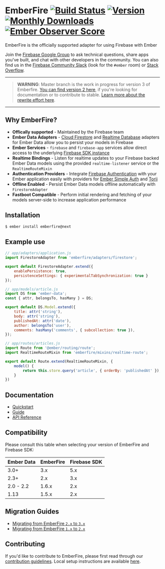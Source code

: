 # EmberFire [![Build Status](https://travis-ci.org/firebase/emberfire.svg?branch=master)](https://travis-ci.org/firebase/emberfire) [![Version](https://badge.fury.io/gh/firebase%2Femberfire.svg)](http://badge.fury.io/gh/firebase%2Femberfire) [![Monthly Downloads](http://img.shields.io/npm/dm/emberfire.svg?style=flat)](https://www.npmjs.org/package/emberfire) [![Ember Observer Score](http://emberobserver.com/badges/emberfire.svg)](http://emberobserver.com/addons/emberfire)

EmberFire is the officially supported adapter for using Firebase with Ember

Join the [Firebase Google Group](https://groups.google.com/forum/#!forum/firebase-talk)
to ask technical questions, share apps you've built, and chat with other developers in the community. You can also find us in the [Firebase Community Slack](https://firebase.community/) (look for the `#ember` room) or [Stack Overflow](https://stackoverflow.com/questions/tagged/emberfire).

---

> **WARNING**: Master branch is the work in progress for version 3 of Emberfire. [You can find version 2 here](https://github.com/firebase/emberfire/tree/v2), if you're looking for documentation or to contribute to stable. [Learn more about the rewrite effort here](https://github.com/firebase/emberfire/issues/542).

---

## Why EmberFire?

- **Offically supported** - Maintained by the Firebase team
- **Ember Data Adapters** - [Cloud Firestore](https://firebase.google.com/docs/firestore/) and [Realtime Database](https://firebase.google.com/docs/database/) adapters for Ember Data allow you to persist your models in Firebase
- **Ember Services** - `firebase` and `firebase-app` services allow direct access to the underlying [Firebase SDK instance](https://firebase.google.com/docs/reference/js/)
- **Realtime Bindings** - Listen for realtime updates to your Firebase backed Ember Data models using the provided `realtime-listener` service or the `RealtimeRouteMixin`
- **Authentication Providers** - Integrate [Firebase Authentication](https://firebase.google.com/docs/auth/) with your Ember application easily with providers for [Ember Simple Auth](http://ember-simple-auth.com/) and [Torii](http://vestorly.github.io/torii/)
- **Offline Enabled** - Persist Ember Data models offline automatically with `FirestoreAdapter`
- **Fastboot Compatible** - Perform initial rendering and fetching of your models server-side to increase application performance

## Installation

```bash
$ ember install emberfire@next
```

## Example use

```js
// app/adapters/application.js
import FirestoreAdapter from 'emberfire/adapters/firestore';

export default FirestoreAdapter.extend({
    enablePersistence: true,
    persistenceSettings: { experimentalTabSynchronization: true }
});
```

```js
// app/models/article.js
import DS from 'ember-data';
const { attr, belongsTo, hasMany } = DS;

export default DS.Model.extend({
    title: attr('string'),
    body: attr('string'),
    publishedAt: attr('date'),
    author: belongsTo('user'),
    comments: hasMany('comments', { subcollection: true }),
});
```

```js
// app/routes/articles.js
import Route from '@ember/routing/route';
import RealtimeRouteMixin from 'emberfire/mixins/realtime-route';

export default Route.extend(RealtimeRouteMixin, {
    model() {
        return this.store.query('article', { orderBy: 'publishedAt' });
    }
})
```

## Documentation

* [Quickstart](docs/quickstart.md)
* [Guide](docs/guide/README.md)
* [API Reference](docs/reference/README.md)

## Compatibility

Please consult this table when selecting your version of EmberFire and Firebase SDK:

| Ember Data        | EmberFire | Firebase SDK |
| ------------------| ----------|--------------|
| 3.0+              | 3.x       | 5.x          |
| 2.3+              | 2.x       | 3.x          |
| 2.0 - 2.2         | 1.6.x     | 2.x          |
| 1.13              | 1.5.x     | 2.x          |

## Migration Guides

* [Migrating from EmberFire `2.x` to `3.x`](docs/migration/2XX-to-3XX.md)
* [Migrating from EmberFire `1.x` to `2.x`](docs/migration/1XX-to-2XX.md)

## Contributing

If you'd like to contribute to EmberFire, please first read through our [contribution
guidelines](https://github.com/firebase/emberfire/blob/master/.github/CONTRIBUTING.md). Local setup instructions are available [here](https://github.com/firebase/emberfire/blob/master/.github/CONTRIBUTING.md#local-setup).
